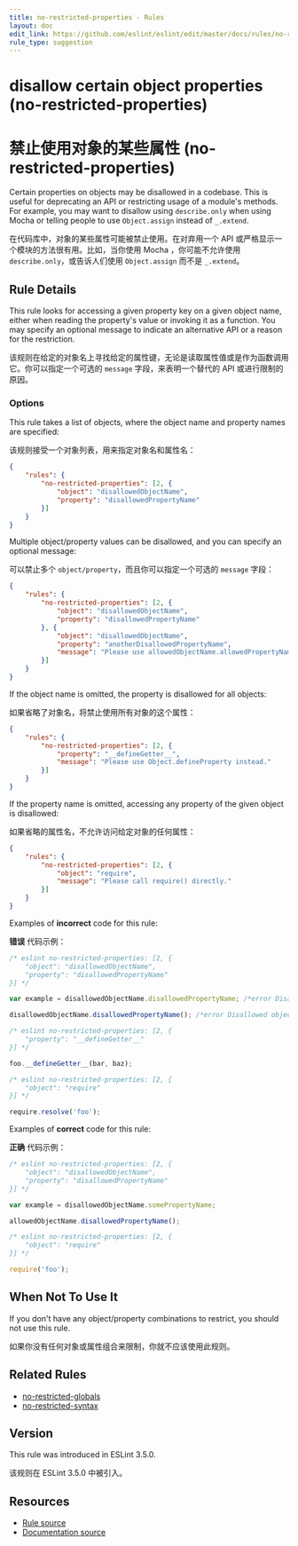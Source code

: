 ```yaml
---
title: no-restricted-properties - Rules
layout: doc
edit_link: https://github.com/eslint/eslint/edit/master/docs/rules/no-restricted-properties.md
rule_type: suggestion
---
```

<!-- Note: No pull requests accepted for this file. See README.md in the root directory for details. -->

# disallow certain object properties (no-restricted-properties)

# 禁止使用对象的某些属性 (no-restricted-properties)

Certain properties on objects may be disallowed in a codebase. This is useful for deprecating an API or restricting usage of a module's methods. For example, you may want to disallow using `describe.only` when using Mocha or telling people to use `Object.assign` instead of `_.extend`.

在代码库中，对象的某些属性可能被禁止使用。在对弃用一个 API 或严格显示一个模块的方法很有用。比如，当你使用 Mocha ，你可能不允许使用 `describe.only`，或告诉人们使用 `Object.assign` 而不是 `_.extend`。

## Rule Details

This rule looks for accessing a given property key on a given object name, either when reading the property's value or invoking it as a function. You may specify an optional message to indicate an alternative API or a reason for the restriction.

该规则在给定的对象名上寻找给定的属性键，无论是读取属性值或是作为函数调用它。你可以指定一个可选的 `message` 字段，来表明一个替代的 API 或进行限制的原因。

### Options

This rule takes a list of objects, where the object name and property names are specified:

该规则接受一个对象列表，用来指定对象名和属性名：

```json
{
    "rules": {
        "no-restricted-properties": [2, {
            "object": "disallowedObjectName",
            "property": "disallowedPropertyName"
        }]
    }
}
```

Multiple object/property values can be disallowed, and you can specify an optional message:

可以禁止多个 `object/property`，而且你可以指定一个可选的 `message` 字段：

```json
{
    "rules": {
        "no-restricted-properties": [2, {
            "object": "disallowedObjectName",
            "property": "disallowedPropertyName"
        }, {
            "object": "disallowedObjectName",
            "property": "anotherDisallowedPropertyName",
            "message": "Please use allowedObjectName.allowedPropertyName."
        }]
    }
}
```

If the object name is omitted, the property is disallowed for all objects:

如果省略了对象名，将禁止使用所有对象的这个属性：

```json
{
    "rules": {
        "no-restricted-properties": [2, {
            "property": "__defineGetter__",
            "message": "Please use Object.defineProperty instead."
        }]
    }
}
```

If the property name is omitted, accessing any property of the given object is disallowed:

如果省略的属性名，不允许访问给定对象的任何属性：

```json
{
    "rules": {
        "no-restricted-properties": [2, {
            "object": "require",
            "message": "Please call require() directly."
        }]
    }
}
```

Examples of **incorrect** code for this rule:

**错误** 代码示例：

```js
/* eslint no-restricted-properties: [2, {
    "object": "disallowedObjectName",
    "property": "disallowedPropertyName"
}] */

var example = disallowedObjectName.disallowedPropertyName; /*error Disallowed object property: disallowedObjectName.disallowedPropertyName.*/

disallowedObjectName.disallowedPropertyName(); /*error Disallowed object property: disallowedObjectName.disallowedPropertyName.*/
```

```js
/* eslint no-restricted-properties: [2, {
    "property": "__defineGetter__"
}] */

foo.__defineGetter__(bar, baz);
```

```js
/* eslint no-restricted-properties: [2, {
    "object": "require"
}] */

require.resolve('foo');
```

Examples of **correct** code for this rule:

**正确** 代码示例：

```js
/* eslint no-restricted-properties: [2, {
    "object": "disallowedObjectName",
    "property": "disallowedPropertyName"
}] */

var example = disallowedObjectName.somePropertyName;

allowedObjectName.disallowedPropertyName();
```

```js
/* eslint no-restricted-properties: [2, {
    "object": "require"
}] */

require('foo');
```

## When Not To Use It

If you don't have any object/property combinations to restrict, you should not use this rule.

如果你没有任何对象或属性组合来限制，你就不应该使用此规则。

## Related Rules

* [no-restricted-globals](no-restricted-globals)
* [no-restricted-syntax](no-restricted-syntax)

## Version

This rule was introduced in ESLint 3.5.0.

该规则在 ESLint 3.5.0 中被引入。

## Resources

* [Rule source](https://github.com/eslint/eslint/tree/master/lib/rules/no-restricted-properties.js)
* [Documentation source](https://github.com/eslint/eslint/tree/master/docs/rules/no-restricted-properties.md)
